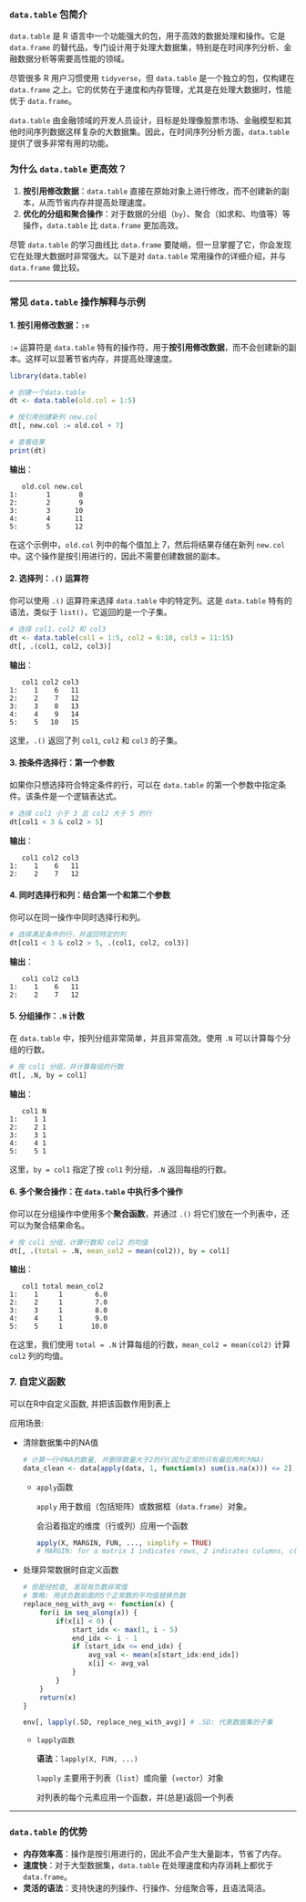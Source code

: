 ### `data.table` 包简介

`data.table` 是 R 语言中一个功能强大的包，用于高效的数据处理和操作。它是 `data.frame` 的替代品，专门设计用于处理大数据集，特别是在时间序列分析、金融数据分析等需要高性能的领域。

尽管很多 R 用户习惯使用 `tidyverse`，但 `data.table` 是一个独立的包，仅构建在 `data.frame` 之上。它的优势在于速度和内存管理，尤其是在处理大数据时，性能优于 `data.frame`。

`data.table` 由金融领域的开发人员设计，目标是处理像股票市场、金融模型和其他时间序列数据这样复杂的大数据集。因此，在时间序列分析方面，`data.table` 提供了很多非常有用的功能。

### 为什么 `data.table` 更高效？

1. **按引用修改数据**：`data.table` 直接在原始对象上进行修改，而不创建新的副本，从而节省内存并提高处理速度。
2. **优化的分组和聚合操作**：对于数据的分组（`by`）、聚合（如求和、均值等）等操作，`data.table` 比 `data.frame` 更加高效。

尽管 `data.table` 的学习曲线比 `data.frame` 要陡峭，但一旦掌握了它，你会发现它在处理大数据时非常强大。以下是对 `data.table` 常用操作的详细介绍，并与 `data.frame` 做比较。

------

### 常见 `data.table` 操作解释与示例

#### 1. 按引用修改数据：`:=`

`:=` 运算符是 `data.table` 特有的操作符，用于**按引用修改数据**，而不会创建新的副本。这样可以显著节省内存，并提高处理速度。

```r
library(data.table)

# 创建一个data.table
dt <- data.table(old.col = 1:5)

# 按引用创建新列 new.col
dt[, new.col := old.col + 7]

# 查看结果
print(dt)
```

**输出**：

```
   old.col new.col
1:       1       8
2:       2       9
3:       3      10
4:       4      11
5:       5      12
```

在这个示例中，`old.col` 列中的每个值加上 7，然后将结果存储在新列 `new.col` 中。这个操作是按引用进行的，因此不需要创建数据的副本。

#### 2. 选择列：`.()` 运算符

你可以使用 `.()` 运算符来选择 `data.table` 中的特定列。这是 `data.table` 特有的语法，类似于 `list()`，它返回的是一个子集。

```r
# 选择 col1、col2 和 col3
dt <- data.table(col1 = 1:5, col2 = 6:10, col3 = 11:15)
dt[, .(col1, col2, col3)]
```

**输出**：

```
   col1 col2 col3
1:    1    6   11
2:    2    7   12
3:    3    8   13
4:    4    9   14
5:    5   10   15
```

这里，`.()` 返回了列 `col1`, `col2` 和 `col3` 的子集。

#### 3. 按条件选择行：第一个参数

如果你只想选择符合特定条件的行，可以在 `data.table` 的第一个参数中指定条件。该条件是一个逻辑表达式。

```r
# 选择 col1 小于 3 且 col2 大于 5 的行
dt[col1 < 3 & col2 > 5]
```

**输出**：

```
   col1 col2 col3
1:    1    6   11
2:    2    7   12
```

#### 4. 同时选择行和列：结合第一个和第二个参数

你可以在同一操作中同时选择行和列。

```r
# 选择满足条件的行，并返回特定的列
dt[col1 < 3 & col2 > 5, .(col1, col2, col3)]
```

**输出**：

```
   col1 col2 col3
1:    1    6   11
2:    2    7   12
```

#### 5. 分组操作：`.N` 计数

在 `data.table` 中，按列分组非常简单，并且非常高效。使用 `.N` 可以计算每个分组的行数。

```r
# 按 col1 分组，并计算每组的行数
dt[, .N, by = col1]
```

**输出**：

```
   col1 N
1:    1 1
2:    2 1
3:    3 1
4:    4 1
5:    5 1
```

这里，`by = col1` 指定了按 `col1` 列分组，`.N` 返回每组的行数。

#### 6. 多个聚合操作：在 `data.table` 中执行多个操作

你可以在分组操作中使用多个**聚合函数**，并通过 `.()` 将它们放在一个列表中，还可以为聚合结果命名。

```r
# 按 col1 分组，计算行数和 col2 的均值
dt[, .(total = .N, mean_col2 = mean(col2)), by = col1]
```

**输出**：

```
   col1 total mean_col2
1:    1     1        6.0
2:    2     1        7.0
3:    3     1        8.0
4:    4     1        9.0
5:    5     1       10.0
```

在这里，我们使用 `total = .N` 计算每组的行数，`mean_col2 = mean(col2)` 计算 `col2` 列的均值。

### 7. 自定义函数

可以在R中自定义函数, 并把该函数作用到表上

应用场景: 

- 清除数据集中的NA值

  ```R
  # 计算一行中NA的数量, 并删除数量大于2的行(因为正常的只有最后两列为NA)
  data_clean <- data[apply(data, 1, function(x) sum(is.na(x))) <= 2]
  ```

  - `apply`函数

    `apply` 用于数组（包括矩阵）或数据框（`data.frame`）对象。

    会沿着指定的维度（行或列）应用一个函数

    ```R
    apply(X, MARGIN, FUN, ..., simplify = TRUE)
    # MARGIN: for a matrix 1 indicates rows, 2 indicates columns, c(1, 2) indicates rows and columns.
    ```

- 处理异常数据时自定义函数

  ```R
  # 但是经检查, 发现有负数异常值
  # 策略: 用该负数前面的5个正常数的平均值替换负数
  replace_neg_with_avg <- function(x) {
      for(i in seq_along(x)) {
          if(x[i] < 0) {
              start_idx <- max(1, i - 5)
              end_idx <- i - 1
              if (start_idx <= end_idx) {
                  avg_val <- mean(x[start_idx:end_idx])
                  x[i] <- avg_val
              }
          }
      }
      return(x)
  }
  
  env[, lapply(.SD, replace_neg_with_avg)] # .SD: 代表数据集的子集
  ```

  - `lapply函数`

    **语法**：`lapply(X, FUN, ...)`

    `lapply` 主要用于列表（`list`）或向量（`vector`）对象

    对列表的每个元素应用一个函数，并(总是)返回一个列表

------

### `data.table` 的优势

- **内存效率高**：操作是按引用进行的，因此不会产生大量副本，节省了内存。
- **速度快**：对于大型数据集，`data.table` 在处理速度和内存消耗上都优于 `data.frame`。
- **灵活的语法**：支持快速的列操作、行操作、分组聚合等，且语法简洁。